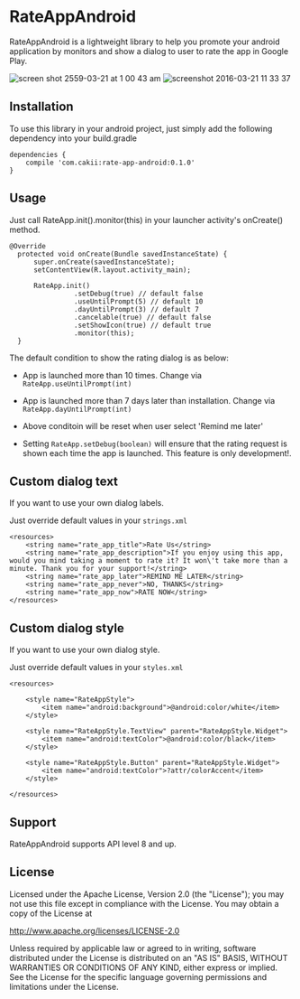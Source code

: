 # RateAppAndroid
RateAppAndroid is a lightweight library to help you promote your android application by monitors and show a dialog to user to rate the app in Google Play.

![screen shot 2559-03-21 at 1 00 43 am](https://cloud.githubusercontent.com/assets/3615979/13905956/1ac0b304-ef00-11e5-912d-9acd928f7eb8.png)
![screenshot 2016-03-21 11 33 37](https://cloud.githubusercontent.com/assets/3615979/13910737/55819d92-ef59-11e5-81e2-e471bdff872c.png)


## Installation
To use this library in your android project, just simply add the following dependency into your build.gradle

```
dependencies {
    compile 'com.cakii:rate-app-android:0.1.0'
}
```

## Usage
Just call RateApp.init().monitor(this) in your launcher activity's onCreate() method.

```
@Override
  protected void onCreate(Bundle savedInstanceState) {
      super.onCreate(savedInstanceState);
      setContentView(R.layout.activity_main);

      RateApp.init()
                .setDebug(true) // default false
                .useUntilPrompt(5) // default 10
                .dayUntilPrompt(3) // default 7
                .cancelable(true) // default false
                .setShowIcon(true) // default true
                .monitor(this);
  }
```

The default condition to show the rating dialog is as below:

- App is launched more than 10 times. Change via `RateApp.useUntilPrompt(int)`

- App is launched more than 7 days later than installation. Change via `RateApp.dayUntilPrompt(int)`

- Above conditoin will be reset when user select 'Remind me later'

- Setting `RateApp.setDebug(boolean)` will ensure that the rating request is shown each time the app is launched. This feature is only development!.

## Custom dialog text
If you want to use your own dialog labels.

Just override default values in your `strings.xml`

```
<resources>
    <string name="rate_app_title">Rate Us</string>
    <string name="rate_app_description">If you enjoy using this app, would you mind taking a moment to rate it? It won\'t take more than a minute. Thank you for your support!</string>
    <string name="rate_app_later">REMIND ME LATER</string>
    <string name="rate_app_never">NO, THANKS</string>
    <string name="rate_app_now">RATE NOW</string>
</resources>
```

## Custom dialog style
If you want to use your own dialog style.

Just override default values in your `styles.xml`

```
<resources>

    <style name="RateAppStyle">
        <item name="android:background">@android:color/white</item>
    </style>

    <style name="RateAppStyle.TextView" parent="RateAppStyle.Widget">
        <item name="android:textColor">@android:color/black</item>
    </style>

    <style name="RateAppStyle.Button" parent="RateAppStyle.Widget">
        <item name="android:textColor">?attr/colorAccent</item>
    </style>

</resources>
```


## Support
RateAppAndroid supports API level 8 and up.


## License

Licensed under the Apache License, Version 2.0 (the "License"); you may not use this file except in compliance with the License. You may obtain a copy of the License at

http://www.apache.org/licenses/LICENSE-2.0

Unless required by applicable law or agreed to in writing, software distributed under the License is distributed on an "AS IS" BASIS, WITHOUT WARRANTIES OR CONDITIONS OF ANY KIND, either express or implied. See the License for the specific language governing permissions and limitations under the License.
